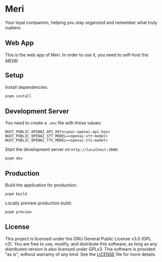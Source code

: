 # Meri

Your loyal companion, helping you stay organized and remember what truly matters.

## Web App

This is the web app of Meri.
In order to use it, you need to self-host the [server](https://github.com/gueriboutmathieu/meri_server.git).

## Setup

Install dependencies:

```bash
pnpm install
```

## Development Server

You need to create a `.env` file with these values:
```
NUXT_PUBLIC_OPENAI_API_KEY=<your-openai-api-key>
NUXT_PUBLIC_OPENAI_STT_MODEL=<openai-stt-model>
NUXT_PUBLIC_OPENAI_TTS_MODEL=<openai-tts-model>
```

Start the development server on `http://localhost:3000`:

```shell
pnpm dev
```

## Production

Build the application for production:

```shell
pnpm build
```

Locally preview production build:

```shell
pnpm preview
```

## License

This project is licensed under the GNU General Public License v3.0 (GPL v3).
You are free to use, modify, and distribute this software, as long as any distributed version is also licensed under GPLv3.
This software is provided "as is", without warranty of any kind.
See the [LICENSE](LICENSE) file for more details.
